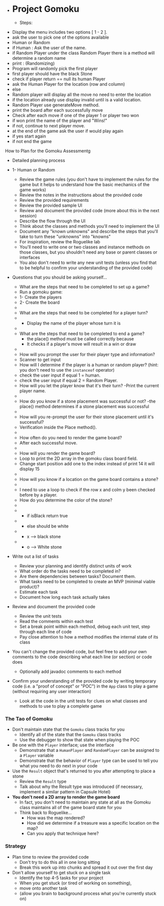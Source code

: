 * # Project Gomoku
   * Steps:
- Display the menu includes two options [ 1 - 2 ].
- ask the user to pick one of the options available
- Human or Random
- if Human : Ask the user of the name.
- if Random Player under the class Random Player there is a method will determine a random name
- print : (Randomizing)
- Program will randomly pick the first player
- first player should have the black Stone
- check if player return == null its human Player
- ask the Human Player for the location (row and column)
- else 
- Random player will display all the move no need to enter the location
- if the location already use display invalid until is a valid location.
- Random Player use generateMove method.
- print the board after each successfully move
- Check after each move if one of the player 1 or player two won
- if won print the name of the player and  "Wins!"
- if not, continue to next player move.
- at the end of the game ask the user if would play again
- if yes start again
- if not end the game

How to Plan for the Gomoku Assessmentg
* Detailed planning process
* 1- Human or Random
    * Review the game rules (you don't have to implement the rules for the game but it helps to understand how the basic mechanics of the game works)
    * Review the notes in the instructions about the provided code
    * Review the provided requirements
    * Review the provided sample UI
    * Review and document the provided code (more about this in the next session)
    * Describe the flow through the UI
    * Think about the classes and methods you'll need to implement the UI
    * Document any "known unknowns" and describe the steps that you'll take to turn these "unknowns" into "knowns"
    * For inspiration, review the Roguelike lab
    * You'll need to write one or two classes and instance methods on those classes, but you shouldn't need any base or parent classes or interfaces
    * You also don't need to write any new unit tests (unless you find that to be helpful to confirm your understanding of the provided code)
* Questions that you should be asking yourself...

    * What are the steps that need to be completed to set up a game?
    - Run a gomoku game: 
    * 1- Create the players 
    * 2- Create the board
    * 
    * What are the steps that need to be completed for a player turn?
    * - Display the name of the player whose turn it is
    * 
    * What are the steps that need to be completed to end a game?
      - the place() method must be called correctly because 
      - It checks if a player's move will result in a win or draw
    * 
    * How will you prompt the user for their player type and information?
     - Scanner to get input 
  
    * How will I determine if the player is a human or random player? (hint: you don't need to use the `instanceof` operator)
    - check the user input if equal 1 = human.
    - check the user input if equal 2 = Random Player.
    * How will you let the player know that it's their turn?
      -Print the current player name.
    * 
    * How do you know if a stone placement was successful or not?
     -the place() method determines if a stone placement was successful
    * 
    * How will you re-prompt the user for their stone placement until it's successful?
    - Verification inside the Place method(). 
    * 
    * How often do you need to render the game board?
     - After each successful move.
    * 
    * How will you render the game board?
     - Loop to print the 2D array in the gomoku class board field.
     - Change start position add one to the index instead of print 14 it will display 15
    * 
    * How will you know if a location on the game board contains a stone?
    *  
     - I need to use a loop to check if the row x and colm y been checked before by a player.
  
    * How do you determine the color of the stone?
    * 
    * - if isBlack return true
    * - else should be white
    * - x -->  black stone
    * - o -->  White stone
  
* Write out a list of tasks
    * Review your planning and identify distinct units of work
    * What order do the tasks need to be completed in?
    * Are there dependencies between tasks? Document them.
    * What tasks need to be completed to create an MVP (minimal viable product)?
    * Estimate each task
    * Document how long each task actually takes
* Review and document the provided code
    * Review the unit tests
    * Read the comments within each test
    * Set a break point within each method, debug each unit test, step through each line of code
    * Pay close attention to how a method modifies the internal state of its class
* You can't change the provided code, but feel free to add your own comments to the code describing what each line (or section) or code does
    * Optionally add javadoc comments to each method
* Confirm your understanding of the provided code by writing temporary code (i.e. a "proof of concept" or "POC") in the `App` class to play a game (without requiring any user interaction)
    * Look at the code in the unit tests for clues on what classes and methods to use to play a complete game
### The Tao of Gomoku
* Don't maintain state that the `Gomoku` class tracks for you
    * Identify all of the state that the `Gomoku` class tracks
    * Use the debugger to show that state when playing the POC
* Be one with the `Player` interface; use the interface
    * Demonstrate that a `HumanPlayer` and `RandomPlayer` can be assigned to a `Player` variable
    * Demonstrate that the behavior of `Player` type can be used to tell you what you need to do next in your code
* Use the `Result` object that's returned to you after attempting to place a stone
    * Review the `Result` type
    * Talk about why the Result type was introduced (if necessary, implement a similar pattern in Capsule Hotel)
* **You don't need a 2D array to render the game board**
    * In fact, you don't need to maintain any state at all as the Gomoku class maintains all of the game board state for you
    * Think back to Roguelike...
        * How was the map rendered?
        * How did we determine if a treasure was a specific location on the map?
        * Can you apply that technique here?
### Strategy
* Plan time to review the provided code
    * Don't try to do this all in one long sitting
    * Break this work up into chunks and spread it out over the first day
* Don't allow yourself to get stuck on a single task
    * Identify the top 4-5 tasks for your project
    * When you get stuck (or tired of working on something), 
    * move onto another task 
    * (allow you brain to background process what you're currently stuck on)
